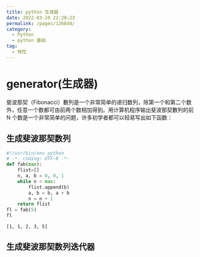 ```yaml
---
title: python 生成器
date: 2022-03-10 22:20:23
permalink: /pages/1268d4/
category:
  - Python
  - python 基础
tag:
  - 特性
---
```

# generator(生成器)

斐波那契（Fibonacci）數列是一个非常简单的递归数列，除第一个和第二个数外，任意一个数都可由前两个数相加得到。用计算机程序输出斐波那契數列的前 N 个数是一个非常简单的问题，许多初学者都可以轻易写出如下函数：
## 生成斐波那契数列


```python
#!/usr/bin/env python
# -*- coding: UTF-8 -*-
def fab(max):
    flist=[]
    n, a, b = 0, 0, 1 
    while n < max: 
        flist.append(b)
        a, b = b, a + b
        n = n + 1
    return flist
fl = fab(5)
fl
```




    [1, 1, 2, 3, 5]



## 生成斐波那契数列迭代器


```python

```
